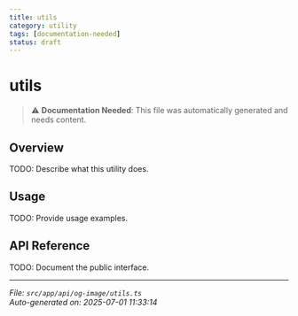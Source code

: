```yaml
---
title: utils
category: utility
tags: [documentation-needed]
status: draft
---
```


# utils

> ⚠️ **Documentation Needed**: This file was automatically generated and needs content.

## Overview

TODO: Describe what this utility does.

## Usage

TODO: Provide usage examples.

## API Reference

TODO: Document the public interface.

---

*File: `src/app/api/og-image/utils.ts`*  
*Auto-generated on: 2025-07-01 11:33:14*
